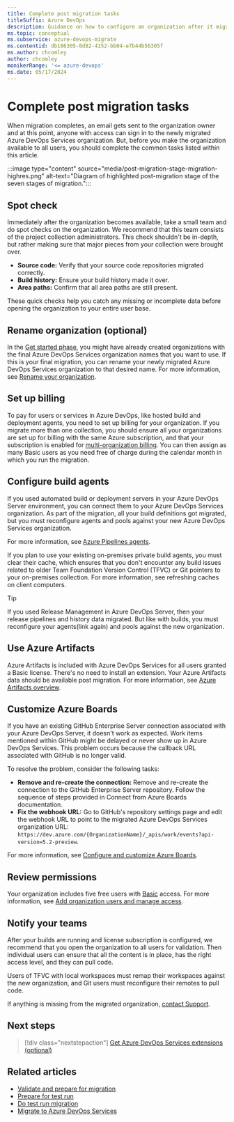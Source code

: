 ```yaml
---
title: Complete post migration tasks
titleSuffix: Azure DevOps
description: Guidance on how to configure an organization after it migrates to Azure DevOps Services.
ms.topic: conceptual
ms.subservice: azure-devops-migrate
ms.contentid: db186305-0d82-4152-bb04-e7b44b56305f
ms.author: chcomley
author: chcomley
monikerRange: '<= azure-devops'
ms.date: 05/17/2024
---
```


# Complete post migration tasks

When migration completes, an email gets sent to the organization owner and at this point, anyone with access can sign in to the newly migrated Azure DevOps Services organization. But, before you make the organization available to all users, you should complete the common tasks listed within this article.

:::image type="content" source="media/post-migration-stage-migration-highres.png" alt-text="Diagram of highlighted post-migration stage of the seven stages of migration.":::

## Spot check 

Immediately after the organization becomes available, take a small team and do spot checks on the organization. We recommend that this team consists of the project collection administrators. This check shouldn't be in-depth, but rather making sure that major pieces from your collection were brought over.

- **Source code:** Verify that your source code repositories migrated correctly. 
- **Build history:** Ensure your build history made it over. 
- **Area paths:** Confirm that all area paths are still present. 

These quick checks help you catch any missing or incomplete data before opening the organization to your entire user base. 

## Rename organization (optional) 

In the [Get started phase](migration-get-started.md), you might have already created organizations with the final Azure DevOps Services organization names that you want to use. If this is your final migration, you can rename your newly migrated Azure DevOps Services organization to that desired name. For more information, see [Rename your organization](../organizations/accounts/rename-organization.md). 

## Set up billing 

To pay for users or services in Azure DevOps, like hosted build and deployment agents, you need to set up billing for your organization. If you migrate more than one collection, you should ensure all your organizations are set up for billing with the same Azure subscription, and that your subscription is enabled for [multi-organization billing](../organizations/billing/billing-faq.yml). You can then assign as many Basic users as you need free of charge during the calendar month in which you run the migration. 

## Configure build agents 

If you used automated build or deployment servers in your Azure DevOps Server environment, you can connect them to your Azure DevOps Services organization. As part of the migration, all your build definitions got migrated, but you must reconfigure agents and pools against your new Azure DevOps Services organization.  

For more information, see [Azure Pipelines agents](../pipelines/agents/agents.md).

If you plan to use your existing on-premises private build agents, you must clear their cache, which ensures that you don't encounter any build issues related to older Team Foundation Version Control (TFVC) or Git pointers to your on-premises collection. For more information, see refreshing caches on client computers. 

> [!TIP]
> If you used Release Management in Azure DevOps Server, then your release pipelines and history data migrated. But like with builds, you must reconfigure your agents(link again) and pools against the new organization. 

## Use Azure Artifacts 

Azure Artifacts is included with Azure DevOps Services for all users granted a Basic license. There's no need to install an extension. Your Azure Artifacts data should be available post migration. For more information, see [Azure Artifacts overview](../artifacts/start-using-azure-artifacts.md).

## Customize Azure Boards 

If you have an existing GitHub Enterprise Server connection associated with your Azure DevOps Server, it doesn't work as expected. Work items mentioned within GitHub might be delayed or never show up in Azure DevOps Services. This problem occurs because the callback URL associated with GitHub is no longer valid. 

To resolve the problem, consider the following tasks: 

- **Remove and re-create the connection:** Remove and re-create the connection to the GitHub Enterprise Server repository. Follow the sequence of steps provided in Connect from Azure Boards documentation. 
- **Fix the webhook URL:** Go to GitHub's repository settings page and edit the webhook URL to point to the migrated Azure DevOps Services organization URL: `https://dev.azure.com/{OrganizationName}/_apis/work/events?api-version=5.2-preview`. 

For more information, see [Configure and customize Azure Boards](../boards/configure-customize.md).

## Review permissions  

Your organization includes five free users with [Basic](https://visualstudio.microsoft.com/products/visual-studio-team-services-feature-matrix-vs) access. For more information, see [Add organization users and manage access](../organizations/accounts/add-organization-users.md). 

## Notify your teams  

After your builds are running and license subscription is configured, we recommend that you open the organization to all users for validation. Then individual users can ensure that all the content is in place, has the right access level, and they can pull code.  

Users of TFVC with local workspaces must remap their workspaces against the new organization, and Git users must reconfigure their remotes to pull code.  

If anything is missing from the migrated organization, [contact Support](https://visualstudio.microsoft.com/support/).  

## Next steps 

> [!div class="nextstepaction"]
> [Get Azure DevOps Services extensions (optional)](https://marketplace.visualstudio.com/azuredevops?utm_source=ms&utm_medium=guide&utm_campaign=vstsdataimportguide)

## Related articles 

- [Validate and prepare for migration](migration-validate.md)
- [Prepare for test run](migration-prepare-test-run.md) 
- [Do test run migration](migration-test-run.md)
- [Migrate to Azure DevOps Services](migration-migrate.md)
